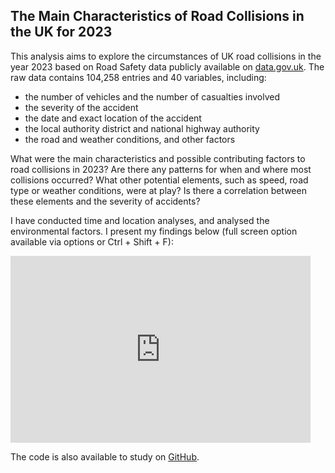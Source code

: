 ## The Main Characteristics of Road Collisions in the UK for 2023

This analysis aims to explore the circumstances of UK road collisions in the year 2023 based on Road Safety data publicly available on [data.gov.uk](https://www.data.gov.uk/dataset/cb7ae6f0-4be6-4935-9277-47e5ce24a11f/road-accidents-safety-data). The raw data contains 104,258 entries and 40 variables, including:

- the number of vehicles and the number of casualties involved
- the severity of the accident
- the date and exact location of the accident
- the local authority district and national highway authority
- the road and weather conditions, and other factors

What were the main characteristics and possible contributing factors to road collisions in 2023? Are there any patterns for when and where most collisions occurred? What other potential elements, such as speed, road type or weather conditions, were at play? Is there a correlation between these elements and the severity of accidents?

I have conducted time and location analyses, and analysed the environmental factors. I present my findings below (full screen option available via options or Ctrl + Shift + F):

<iframe src="https://docs.google.com/presentation/d/e/2PACX-1vRc0bpsCZNMiAblV7OvgTQ1LrCI82MIAsOjGHNw5z67rSbzBVCfvGoP9DlSEs6qDm4MVljesqeQ_xNr/embed?start=false&loop=false&delayms=3000" frameborder="0" width="480" height="299" allowfullscreen="true" mozallowfullscreen="true" webkitallowfullscreen="true"></iframe>

The code is also available to study on [GitHub](https://github.com/marietta-mu/UK_Road_Collisions_2023).